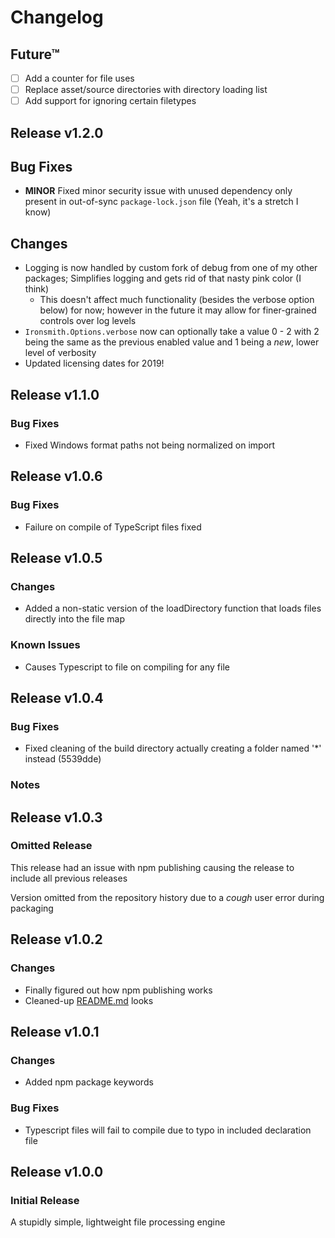 # Changelog #

## Future&trade; ##

- [ ] Add a counter for file uses
- [ ] Replace asset/source directories with directory loading list
- [ ] Add support for ignoring certain filetypes

## Release v1.2.0 ##

## Bug Fixes ##

- **MINOR** Fixed minor security issue with unused dependency only present in out-of-sync `package-lock.json` file (Yeah, it's a stretch I know)

## Changes ##

- Logging is now handled by custom fork of debug from one of my other packages; Simplifies logging and gets rid of that nasty pink color (I think)
  - This doesn't affect much functionality (besides the verbose option below) for now; however in the future it may allow for finer-grained controls over log levels
- `Ironsmith.Options.verbose` now can optionally take a value 0 - 2 with 2 being the same as the previous enabled value and 1 being a *new*, lower level of verbosity
- Updated licensing dates for 2019!

## Release v1.1.0 ##

### Bug Fixes ###

- Fixed Windows format paths not being normalized on import

## Release v1.0.6 ##

### Bug Fixes ###

- Failure on compile of TypeScript files fixed

## Release v1.0.5 ##

### Changes ###

- Added a non-static version of the loadDirectory function that loads files directly into the file map

### Known Issues ###

- Causes Typescript to file on compiling for any file

## Release v1.0.4 ##

### Bug Fixes ###

- Fixed cleaning of the build directory actually creating a folder named '*' instead (5539dde)

### Notes ###

## Release v1.0.3 ##

### Omitted Release ###

This release had an issue with npm publishing causing the release to include all previous releases

Version omitted from the repository history due to a *cough* user error during packaging

## Release v1.0.2 ##

### Changes ###

- Finally figured out how npm publishing works
- Cleaned-up [README.md](README.md) looks

## Release v1.0.1 ##

### Changes ###

- Added npm package keywords

### Bug Fixes ###

- Typescript files will fail to compile due to typo in included declaration file

## Release v1.0.0 ##

### Initial Release ###

A stupidly simple, lightweight file processing engine
